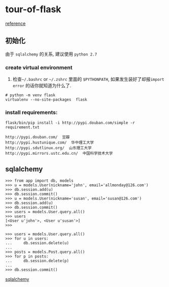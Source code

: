 # tour-of-flask

[reference](http://www.pythondoc.com/flask-mega-tutorial/)

## 初始化 

由于 `sqlalchemy` 的关系, 建议使用 `python 2.7`

### create virtual environment

1. 检查`~/.bashrc` or `~/.zshrc` 里面的 `$PYTHONPATH`, 如果发生装好了却报`import error` 的话你就知道为什么了.

```shell
# python -m venv flask
virtualenv --no-site-packages  flask
```

### install requirements:

```shell
flask/bin/pip install -i http://pypi.douban.com/simple -r requirement.txt
```

```
http://pypi.douban.com/  豆瓣
http://pypi.hustunique.com/  华中理工大学
http://pypi.sdutlinux.org/  山东理工大学
http://pypi.mirrors.ustc.edu.cn/  中国科学技术大学
```

## sqlalchemy 

```
>>> from app import db, models
>>> u = models.User(nickname='john', email='allmonday@126.com')
>>> db.session.add(u)
>>> db.session.commit()
>>> u = models.User(nickname='susan', email='susan@126.com')
>>> db.session.add(u)
>>> db.session.commit()
>>> users = models.User.query.all()
>>> users
[<User u'john'>, <User u'susan'>]
>>>

>>> users = models.User.query.all()
>>> for u in users:
...     db.session.delete(u)
...
>>> posts = models.Post.query.all()
>>> for p in posts:
...     db.session.delete(p)
...
>>> db.session.commit()
```

[sqlalchemy](http://packages.python.org/Flask-SQLAlchemy/index.html)

